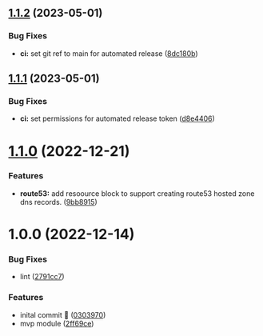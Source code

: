 ## [1.1.2](https://github.com/kolvin/terraform-aws-route53/compare/v1.1.1...v1.1.2) (2023-05-01)


### Bug Fixes

* **ci:** set git ref to main for automated release ([8dc180b](https://github.com/kolvin/terraform-aws-route53/commit/8dc180b5baae97aa0e8cb7ac2648667b5433609c))

## [1.1.1](https://github.com/kolvin/terraform-aws-route53/compare/v1.1.0...v1.1.1) (2023-05-01)


### Bug Fixes

* **ci:** set permissions for automated release token ([d8e4406](https://github.com/kolvin/terraform-aws-route53/commit/d8e44068212ed74cf9fa1a8e6f8921b8544e2d6c))

# [1.1.0](https://github.com/kolvin/terraform-aws-route53/compare/v1.0.0...v1.1.0) (2022-12-21)


### Features

* **route53:** add resoource block to support creating route53 hosted zone dns records. ([9bb8915](https://github.com/kolvin/terraform-aws-route53/commit/9bb891583f2b3338cfeef39ee271de08248f6390))

# 1.0.0 (2022-12-14)


### Bug Fixes

* lint ([2791cc7](https://github.com/kolvin/terraform-aws-route53/commit/2791cc72a9cedbb95cb839ab85330838356ca70c))


### Features

* inital commit 👋 ([0303970](https://github.com/kolvin/terraform-aws-route53/commit/030397076a6c628dcf3dc1de2036ff8128f51796))
* mvp module ([2ff69ce](https://github.com/kolvin/terraform-aws-route53/commit/2ff69cef9dc3ff2a9da7d2cd593c8e0e0d4a01fc))
